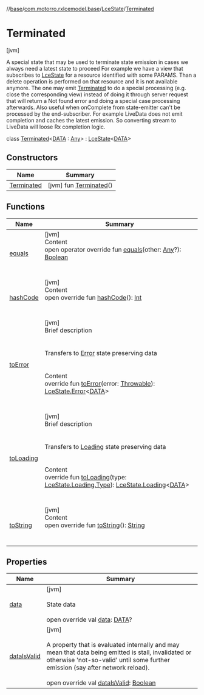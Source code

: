 //[base](../../../index.md)/[com.motorro.rxlcemodel.base](../../index.md)/[LceState](../index.md)/[Terminated](index.md)



# Terminated  
 [jvm] 

A special state that may be used to terminate state emission in cases we always need a latest state to proceed For example we have a view that subscribes to [LceState](../index.md) for a resource identified with some PARAMS. Than a delete operation is performed on that resource and it is not available anymore. The one may emit [Terminated](index.md) to do a special processing (e.g. close the corresponding view) instead of doing it through server request that will return a Not found error and doing a special case processing afterwards. Also useful when onComplete from state-emitter can't be processed by the end-subscriber. For example LiveData does not emit completion and caches the latest emission. So converting stream to LiveData will loose Rx completion logic.

class [Terminated](index.md)<[DATA](index.md) : [Any](https://kotlinlang.org/api/latest/jvm/stdlib/kotlin/-any/index.html)> : [LceState](../index.md)<[DATA](index.md)>    


## Constructors  
  
|  Name|  Summary| 
|---|---|
| [Terminated](-terminated.md)|  [jvm] fun [Terminated](-terminated.md)()   <br>


## Functions  
  
|  Name|  Summary| 
|---|---|
| [equals](equals.md)| [jvm]  <br>Content  <br>open operator override fun [equals](equals.md)(other: [Any](https://kotlinlang.org/api/latest/jvm/stdlib/kotlin/-any/index.html)?): [Boolean](https://kotlinlang.org/api/latest/jvm/stdlib/kotlin/-boolean/index.html)  <br><br><br>
| [hashCode](hash-code.md)| [jvm]  <br>Content  <br>open override fun [hashCode](hash-code.md)(): [Int](https://kotlinlang.org/api/latest/jvm/stdlib/kotlin/-int/index.html)  <br><br><br>
| [toError](../to-error.md)| [jvm]  <br>Brief description  <br><br><br>Transfers to [Error](../-error/index.md) state preserving data<br><br>  <br>Content  <br>override fun [toError](../to-error.md)(error: [Throwable](https://kotlinlang.org/api/latest/jvm/stdlib/kotlin/-throwable/index.html)): [LceState.Error](../-error/index.md)<[DATA](index.md)>  <br><br><br>
| [toLoading](../to-loading.md)| [jvm]  <br>Brief description  <br><br><br>Transfers to [Loading](../-loading/index.md) state preserving data<br><br>  <br>Content  <br>override fun [toLoading](../to-loading.md)(type: [LceState.Loading.Type](../-loading/-type/index.md)): [LceState.Loading](../-loading/index.md)<[DATA](index.md)>  <br><br><br>
| [toString](https://kotlinlang.org/api/latest/jvm/stdlib/kotlin/-any/to-string.html)| [jvm]  <br>Content  <br>open override fun [toString](https://kotlinlang.org/api/latest/jvm/stdlib/kotlin/-any/to-string.html)(): [String](https://kotlinlang.org/api/latest/jvm/stdlib/kotlin/-string/index.html)  <br><br><br>


## Properties  
  
|  Name|  Summary| 
|---|---|
| [data](index.md#com.motorro.rxlcemodel.base/LceState.Terminated/data/#/PointingToDeclaration/)|  [jvm] <br><br>State data<br><br>open override val [data](index.md#com.motorro.rxlcemodel.base/LceState.Terminated/data/#/PointingToDeclaration/): [DATA](index.md)?   <br>
| [dataIsValid](index.md#com.motorro.rxlcemodel.base/LceState.Terminated/dataIsValid/#/PointingToDeclaration/)|  [jvm] <br><br>A property that is evaluated internally and may mean that data being emitted is stall, invalidated or otherwise 'not-so-valid' until some further emission (say after network reload).<br><br>open override val [dataIsValid](index.md#com.motorro.rxlcemodel.base/LceState.Terminated/dataIsValid/#/PointingToDeclaration/): [Boolean](https://kotlinlang.org/api/latest/jvm/stdlib/kotlin/-boolean/index.html)   <br>

